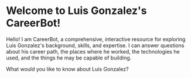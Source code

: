 # Welcome to Luis Gonzalez's CareerBot!

Hello! I am CareerBot, a comprehensive, interactive resource for exploring Luis Gonzalez's background, skills, and expertise. I can answer questions about his career path, the places where he worked, the technologies he used, and the things he may be capable of building.

What would you like to know about Luis Gonzalez?


